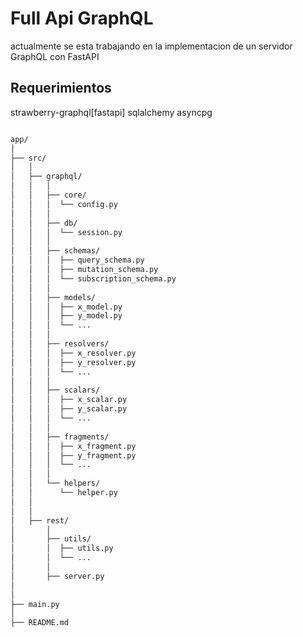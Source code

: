 # Full Api GraphQL

actualmente se esta trabajando en la implementacion de un servidor GraphQL con FastAPI

## Requerimientos
strawberry-graphql[fastapi]
sqlalchemy
asyncpg

```bash

app/
│
├── src/
│   │
│   ├── graphql/
│   │   │
│   │   ├── core/
│   │   │  └── config.py
│   │   │
│   │   ├── db/
│   │   │  └── session.py
│   │   │
│   │   ├── schemas/
│   │   │  ├── query_schema.py
│   │   │  ├── mutation_schema.py
│   │   │  └── subscription_schema.py
│   │   │
│   │   ├── models/
│   │   │  ├── x_model.py
│   │   │  ├── y_model.py
│   │   │  └── ...
│   │   │
│   │   ├── resolvers/
│   │   │  ├── x_resolver.py
│   │   │  ├── y_resolver.py
│   │   │  └── ...
│   │   │
│   │   ├── scalars/
│   │   │  ├── x_scalar.py
│   │   │  ├── y_scalar.py
│   │   │  └── ...
│   │   │
│   │   ├── fragments/
│   │   │  ├── x_fragment.py
│   │   │  ├── y_fragment.py
│   │   │  └── ...
│   │   │
│   │   └── helpers/
│   │      └── helper.py
│   │   
│   │
│   ├── rest/
│       │
│       ├── utils/
│       │  ├── utils.py
│       │  └── ...
│       │
│       ├── server.py
│       
│
├── main.py
│
├── README.md
```
